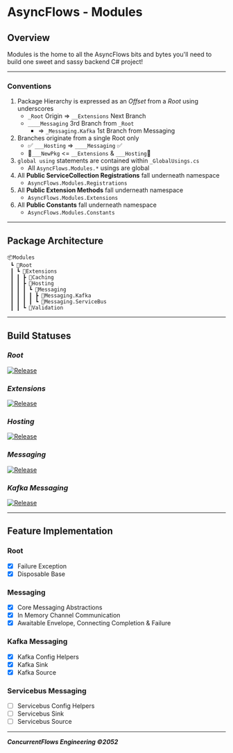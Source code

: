 # AsyncFlows - Modules

## Overview

Modules is the home to all the AsyncFlows bits and bytes you'll need to build one sweet and sassy backend C# project!

---
### Conventions
1. Package Hierarchy is expressed as an *Offset* from a *Root* using underscores
    - `_Root` Origin => `__Extensions` Next Branch
    - `____Messaging` 3rd Branch from `_Root`
        - => `_Messaging.Kafka` 1st Branch from Messaging
1. Branches originate from a single Root only
    - ✅ `___Hosting` => `____Messaging` ✅
    - 🚫`___NewPkg` <= `__Extensions` & `___Hosting`🚫
1. `global using` statements are contained within `_GlobalUsings.cs`
    - All `AsyncFlows.Modules.*` usings are global
1. All **Public ServiceCollection Registrations** fall underneath namespace
    - `AsyncFlows.Modules.Registrations`
1. All **Public Extension Methods** fall underneath namespace
    - `AsyncFlows.Modules.Extensions`
1. All **Public Constants** fall underneath namespace
    - `AsyncFlows.Modules.Constants`
___

## Package Architecture
```
📦Modules
 ┗ 📂Root
 ┃ ┗ 📂Extensions
 ┃ ┃ ┣ 📂Caching
 ┃ ┃ ┣ 📂Hosting
 ┃ ┃ ┃ ┗ 📂Messaging
 ┃ ┃ ┃ ┃ ┣ 📂Messaging.Kafka
 ┃ ┃ ┃ ┃ ┗ 📂Messaging.ServiceBus
 ┃ ┃ ┗ 📂Validation
```
---
## Build Statuses

### *Root*
[![Release](https://carvanadev.visualstudio.com/Carvana.Scheduling/_apis/build/status/Carvana.Sched.Modules/Release/_Root?branchName=master)](https://carvanadev.visualstudio.com/Carvana.Scheduling/_build/latest?definitionId=24893&branchName=master)

### *Extensions*
[![Release](https://carvanadev.visualstudio.com/Carvana.Scheduling/_apis/build/status/Carvana.Sched.Modules/Release/__Extensions?branchName=master)](https://carvanadev.visualstudio.com/Carvana.Scheduling/_build/latest?definitionId=24894&branchName=master)

### *Hosting*
[![Release](https://carvanadev.visualstudio.com/Carvana.Scheduling/_apis/build/status/Carvana.Sched.Modules/Release/___Hosting?branchName=master)](https://carvanadev.visualstudio.com/Carvana.Scheduling/_build/latest?definitionId=24895&branchName=master)

### *Messaging*
[![Release](https://carvanadev.visualstudio.com/Carvana.Scheduling/_apis/build/status/Carvana.Sched.Modules/Release/____Messaging?branchName=master)](https://carvanadev.visualstudio.com/Carvana.Scheduling/_build/latest?definitionId=24896&branchName=master)


### *Kafka Messaging*
[![Release](https://carvanadev.visualstudio.com/Carvana.Scheduling/_apis/build/status/Carvana.Sched.Modules/Release/____Messaging/_Messaging.Kafka?branchName=master)](https://carvanadev.visualstudio.com/Carvana.Scheduling/_build/latest?definitionId=24897&branchName=master)

___

## Feature Implementation
### Root
- [x] Failure Exception
- [x] Disposable Base
### Messaging
- [x] Core Messaging Abstractions
- [x] In Memory Channel Communication
- [x] Awaitable Envelope, Connecting Completion & Failure
### Kafka Messaging
- [x] Kafka Config Helpers
- [x] Kafka Sink
- [x] Kafka Source
### Servicebus Messaging
- [ ] Servicebus Config Helpers
- [ ] Servicebus Sink
- [ ] Servicebus Source
___
***ConcurrentFlows Engineering ©️2052***
